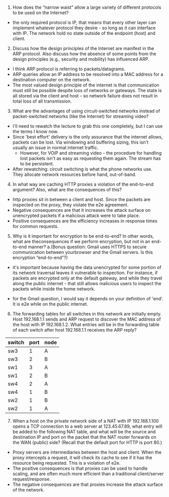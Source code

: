 1. How does the “narrow waist” allow a large variety of different protocols to be used on the Internet?
  - the only required protocol is IP, that means that every other layer can implement whatever protocol they desire - so long as it can interface with
    IP. The network hold no state outside of the endpoint (host) and client.

2. Discuss how the design principles of the Internet are manifest in the ARP protocol.  Also discuss how the absence of some points from the design
   principles (e.g., security and mobility) has influenced ARP.
  - I think ARP protocol is referring to packets/datagrams.
  - ARP queries allow an IP address to be resolved into a MAC address for a destination computer on the network.
  - The most valued design principle of the internet is that communication must still be possible despite loss of networks or gateways. The state is
    all stored via the client and host - so network failure does not result in total loss of all transmission.

3. What are the advantages of using circuit-switched networks instead of packet-switched networks (like the Internet) for streaming video?
  - I'll need to rewatch the lecture to grab this one completely, but I can use the terms I know now.
  - Since 'best effort' delivery is the only assurance that the internet allows, packets can be lost. Via windowing and buffering sizing, this isn't
    usually an issue in normal internet traffic.
    - However, for VOiP and streaming video - the procedure for handling lost packets isn't as easy as requesting them again. The stream has to be
      persistent.
  - After rewatching: circuit switching is what the phone networks use. They allocate network resources before hand, out-of-band.

4. In what way are caching HTTP proxies a violation of the end-to-end argument?  Also, what are the consequences of this?
  - http proxies sit in between a client and host. Since the packets are inspected on the proxy, they violate the e2e agreement.
  - Negative consequences are that it increases the attack surface on unencrypted packets if a malicious attack were to take place.
  - Positive consequences are the efficiency increases in response times for common requests.

5. Why is it important for encryption to be end-to-end?  In other words, what are theconsequences if we perform encryption, but not in an end-to-end
   manner?
  a.(Bonus question: Gmail uses HTTPS to secure communication between yourbrowser and the Gmail servers. Is this encryption “end-to-end”?)

  - it's important because having the data unencrypted for some portion of its network traversal leaves it vulnerable to inspection. For instance, if
    packets are encrypted only at the default gateway, and while they travel along the public internet - that still allows malicious users to inspect
the packets while inside the home network.

  - for the Gmail question, I would say it depends on your definition of 'end'. It is e2e while on the public internet.

6. The forwarding tables for all switches in this network are initially empty.  Host 192.168.1.1 sends and ARP request to discover the MAC address of
   the host with IP 192.168.1.2. What entries will be in the forwarding table of each switch after host 192.168.1.1 receives the ARP reply?

|switch|port|node|
|---|---|---|
|sw3|1|A|
|sw3|2|B|
|sw1|3|A|
|sw1|2|B|
|sw4|2|A|
|sw4|1|B|
|sw2|1|B| This one was incorrect
|sw2|1|A|

7.  When a host on the private network side of a NAT with IP 192.168.1.100 opens a TCP connection to a web server at 123.45.67.89, what entry will be
added to the following NAT table, and what will be the source and destination IP and port on the packet that the NAT router forwards on the WAN
(public) side? (Recall that the default port for HTTP is port 80.)
  - Proxy servers are intermediaries between the host and client. When the proxy intercepts a request, it will check its cache to see if it has the
    resource being requested. This is a violation of e2e.
  - The positive consequences is that proxies can be used to handle scaling, and are often much more efficient than a traditional client/server
    request/response.
  - The negative consequences are that proxies increase the attack surface of the network.

